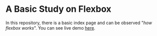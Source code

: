 # A Basic Study on Flexbox
In this repository, there is a basic index page and can be observed "_how flexbox works_".  You can see live demo [here](https://jokerinya2013.github.io/basicFlexboxReference/).
